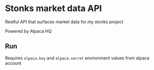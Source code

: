 # Stonks market data API

Restful API that surfaces market data for my stonks project

Powered by Alpaca HQ

## Run
Requires `alpaca.key` and `alpaca.secret` environment values from alpaca account
